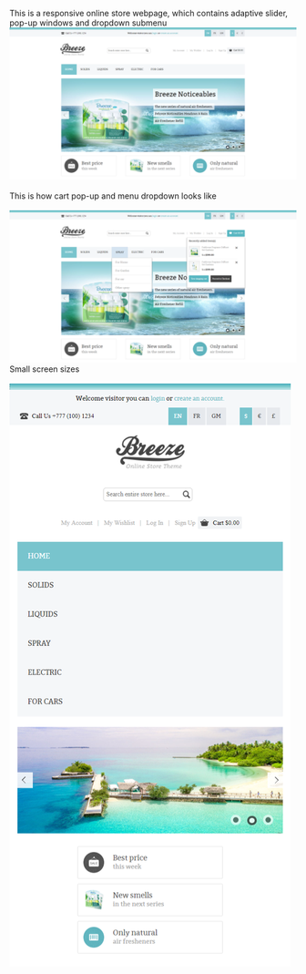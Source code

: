 This is a responsive online store webpage, which contains adaptive slider, pop-up windows and dropdown submenu
<br/>
![Laptop version](screenshot/large-screen.png) 
<br/>
<br/>
This is how cart pop-up and menu dropdown looks like
<br/>
<br/>
![Laptop version](screenshot/lg-screen-hover.png)
<br/>
Small screen sizes
<br/>
<br/>
![Mobile version](screenshot/small-screen.png)
